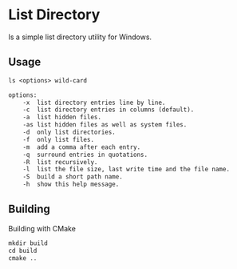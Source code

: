 # List Directory

Is a simple list directory utility for Windows.

## Usage

```txt
ls <options> wild-card

options:
    -x  list directory entries line by line.
    -c  list directory entries in columns (default).
    -a  list hidden files.
    -as list hidden files as well as system files.
    -d  only list directories.
    -f  only list files.
    -m  add a comma after each entry.
    -q  surround entries in quotations.
    -R  list recursively.
    -l  list the file size, last write time and the file name.
    -S  build a short path name. 
    -h  show this help message.
```

## Building

Building with CMake

```txt
mkdir build
cd build
cmake ..
```
